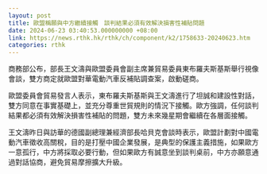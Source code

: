 ```yaml
---
layout: post
title: 歐盟稱願與中方繼續接觸　談判結果必須有效解決損害性補貼問題
date: 2024-06-23 03:40:53.000000000 +08:00
link: https://news.rthk.hk/rthk/ch/component/k2/1758633-20240623.htm
categories: rthk
---
```


商務部公布，部長王文濤與歐盟委員會副主席兼貿易委員東布羅夫斯基斯舉行視像會談，雙方商定就歐盟對華電動汽車反補貼調查案，啟動磋商。

歐盟委員會貿易發言人表示，東布羅夫斯基斯與王文濤進行了坦誠和建設性對話，雙方同意在事實基礎上，並充分尊重世貿規則的情況下接觸。歐方強調，任何談判結果都必須有效解決損害性補貼的問題，雙方未來幾星期會繼續在各層面接觸。

王文濤昨日與訪華的德國副總理兼經濟部長哈貝克會談時表示，歐盟計劃對中國電動汽車徵收高關稅，目的是打壓中國企業發展，是典型的保護主義措施，如果歐方一意孤行，中方將採取必要行動，但如果歐方有誠意坐到談判桌前，中方亦願意通過對話協商，避免貿易摩擦擴大升級。
